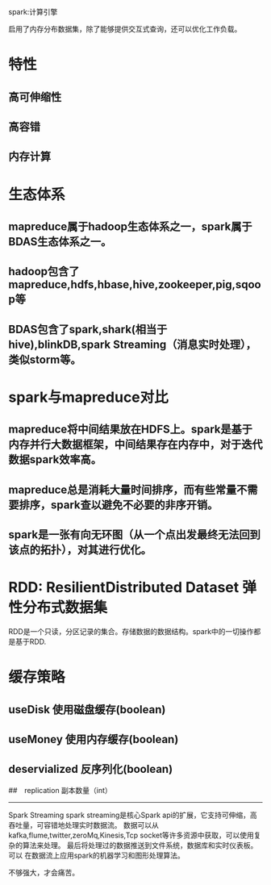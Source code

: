 spark:计算引擎

启用了内存分布数据集，除了能够提供交互式查询，还可以优化工作负载。

# 特性
## 高可伸缩性
## 高容错
## 内存计算

# 生态体系
## mapreduce属于hadoop生态体系之一，spark属于BDAS生态体系之一。
## hadoop包含了mapreduce,hdfs,hbase,hive,zookeeper,pig,sqoop等
## BDAS包含了spark,shark(相当于hive),blinkDB,spark Streaming（消息实时处理），类似storm等。

# spark与mapreduce对比
## mapreduce将中间结果放在HDFS上。spark是基于内存并行大数据框架，中间结果存在内存中，对于迭代数据spark效率高。
## mapreduce总是消耗大量时间排序，而有些常量不需要排序，spark查以避免不必要的非序开销。
## spark是一张有向无环图（从一个点出发最终无法回到该点的拓扑），对其进行优化。

# RDD: ResilientDistributed Dataset 弹性分布式数据集
RDD是一个只读，分区记录的集合。存储数据的数据结构。spark中的一切操作都是基于RDD.

# 缓存策略
## useDisk 使用磁盘缓存(boolean)
## useMoney 使用内存缓存(boolean)
## deservialized 反序列化(boolean)
##　replication 副本数量（int）


---------------------------------------------------------------------------------------------

Spark Streaming
spark streaming是核心Spark api的扩展，它支持可伸缩，高吞吐量，可容错地处理实时数据流。
数据可以从kafka,flume,twitter,zeroMq,Kinesis,Tcp socket等许多资源中获取，可以使用复杂的算法来处理。
最后将处理过的数据推送到文件系统，数据库和实时仪表板。
可以 在数据流上应用spark的机器学习和图形处理算法。




































不够强大，才会痛苦。
